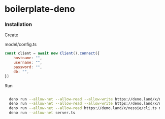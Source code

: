 # boilerplate-deno

### Installation

Create 

model/config.ts

```js
const client = await new Client().connect({
    hostname: "", 
    username: "",
    password: "", 
    db: "",
})
```

Run 

```sh
  
  deno run --allow-net --allow-read --allow-write https://deno.land/x/nessie/cli.ts init
  deno run --allow-net --allow-read --allow-write https://deno.land/x/nessie/cli.ts make facematch
  deno run --allow-net --allow-read https://deno.land/x/nessie/cli.ts migrate
  deno run --allow-net server.ts 
```
